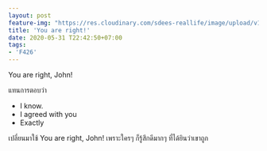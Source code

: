 ```yaml
---
layout: post
feature-img: "https://res.cloudinary.com/sdees-reallife/image/upload/v1555658919/sample_feature_img.png"
title: 'You are right!'
date: 2020-05-31 T22:42:50+07:00
tags:
- 'F426'
---
```

You are right, John!

<i class="fa fa-child" style="color:plum"></i>

แทนการตอบว่า
- I know.
- I agreed with you
- Exactly

เปลี่ยนมาใช้ You are right, John! เพราะใครๆ ก็รู้สึกดีมากๆ ที่ได้ยินว่าเขาถูก
